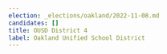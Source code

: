 ```yaml
---
election: _elections/oakland/2022-11-08.md
candidates: []
title: OUSD District 4
label: Oakland Unified School District
---
```


